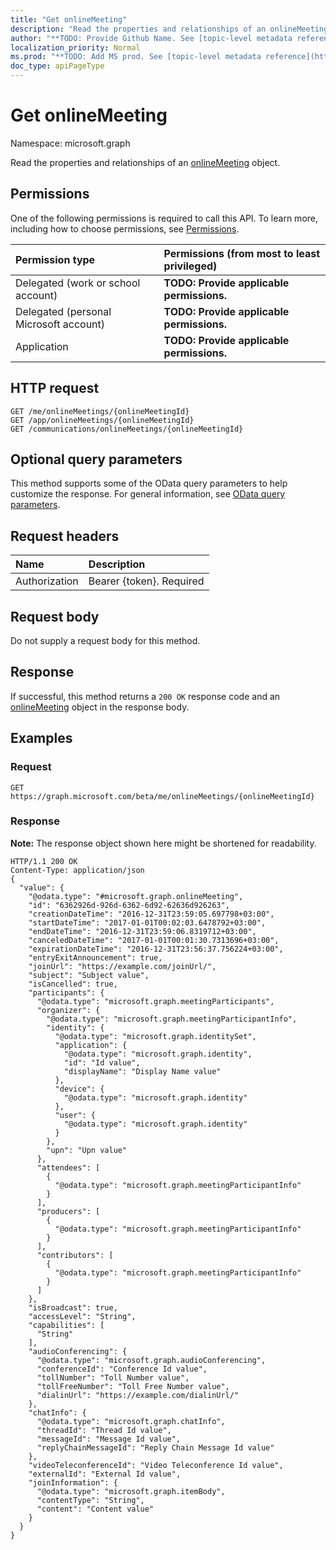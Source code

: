 ```yaml
---
title: "Get onlineMeeting"
description: "Read the properties and relationships of an onlineMeeting object."
author: "**TODO: Provide Github Name. See [topic-level metadata reference](https://msgo.azurewebsites.net/add/document/guidelines/metadata.html#topic-level-metadata)**"
localization_priority: Normal
ms.prod: "**TODO: Add MS prod. See [topic-level metadata reference](https://msgo.azurewebsites.net/add/document/guidelines/metadata.html#topic-level-metadata)**"
doc_type: apiPageType
---
```


# Get onlineMeeting

Namespace: microsoft.graph

Read the properties and relationships of an [onlineMeeting](../resources/onlinemeeting.md) object.

## Permissions
One of the following permissions is required to call this API. To learn more, including how to choose permissions, see [Permissions](/concepts/permissions-reference.md).

|Permission type|Permissions (from most to least privileged)|
|:---|:---|
|Delegated (work or school account)|**TODO: Provide applicable permissions.**|
|Delegated (personal Microsoft account)|**TODO: Provide applicable permissions.**|
|Application|**TODO: Provide applicable permissions.**|

## HTTP request
<!-- {
  "blockType": "ignored"
}
-->
``` http
GET /me/onlineMeetings/{onlineMeetingId}
GET /app/onlineMeetings/{onlineMeetingId}
GET /communications/onlineMeetings/{onlineMeetingId}
```

## Optional query parameters
This method supports some of the OData query parameters to help customize the response. For general information, see [OData query parameters](/graph/query-parameters).

## Request headers
|Name|Description|
|:---|:---|
|Authorization|Bearer {token}. Required|

## Request body
Do not supply a request body for this method.

## Response
If successful, this method returns a `200 OK` response code and an [onlineMeeting](../resources/onlinemeeting.md) object in the response body.

## Examples

### Request
<!-- {
  "blockType": "request",
  "name": "get_onlinemeeting"
}
-->
``` http
GET https://graph.microsoft.com/beta/me/onlineMeetings/{onlineMeetingId}
```

### Response
**Note:** The response object shown here might be shortened for readability.
<!-- {
  "blockType": "response",
  "truncated": true,
  "@odata.type": "microsoft.graph.onlineMeeting"
}
-->
``` http
HTTP/1.1 200 OK
Content-Type: application/json
{
  "value": {
    "@odata.type": "#microsoft.graph.onlineMeeting",
    "id": "6362926d-926d-6362-6d92-62636d926263",
    "creationDateTime": "2016-12-31T23:59:05.697798+03:00",
    "startDateTime": "2017-01-01T00:02:03.6478792+03:00",
    "endDateTime": "2016-12-31T23:59:06.8319712+03:00",
    "canceledDateTime": "2017-01-01T00:01:30.7313696+03:00",
    "expirationDateTime": "2016-12-31T23:56:37.756224+03:00",
    "entryExitAnnouncement": true,
    "joinUrl": "https://example.com/joinUrl/",
    "subject": "Subject value",
    "isCancelled": true,
    "participants": {
      "@odata.type": "microsoft.graph.meetingParticipants",
      "organizer": {
        "@odata.type": "microsoft.graph.meetingParticipantInfo",
        "identity": {
          "@odata.type": "microsoft.graph.identitySet",
          "application": {
            "@odata.type": "microsoft.graph.identity",
            "id": "Id value",
            "displayName": "Display Name value"
          },
          "device": {
            "@odata.type": "microsoft.graph.identity"
          },
          "user": {
            "@odata.type": "microsoft.graph.identity"
          }
        },
        "upn": "Upn value"
      },
      "attendees": [
        {
          "@odata.type": "microsoft.graph.meetingParticipantInfo"
        }
      ],
      "producers": [
        {
          "@odata.type": "microsoft.graph.meetingParticipantInfo"
        }
      ],
      "contributors": [
        {
          "@odata.type": "microsoft.graph.meetingParticipantInfo"
        }
      ]
    },
    "isBroadcast": true,
    "accessLevel": "String",
    "capabilities": [
      "String"
    ],
    "audioConferencing": {
      "@odata.type": "microsoft.graph.audioConferencing",
      "conferenceId": "Conference Id value",
      "tollNumber": "Toll Number value",
      "tollFreeNumber": "Toll Free Number value",
      "dialinUrl": "https://example.com/dialinUrl/"
    },
    "chatInfo": {
      "@odata.type": "microsoft.graph.chatInfo",
      "threadId": "Thread Id value",
      "messageId": "Message Id value",
      "replyChainMessageId": "Reply Chain Message Id value"
    },
    "videoTeleconferenceId": "Video Teleconference Id value",
    "externalId": "External Id value",
    "joinInformation": {
      "@odata.type": "microsoft.graph.itemBody",
      "contentType": "String",
      "content": "Content value"
    }
  }
}
```

